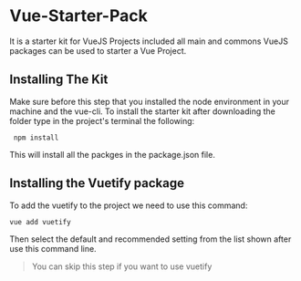 # Vue-Starter-Pack
It is a starter kit for VueJS Projects included all main and commons VueJS packages can be used to starter a Vue Project.

## Installing The Kit
Make sure before this step that you installed the node environment in your machine and the vue-cli.
To install the starter kit after downloading the folder type in the project's terminal the following:
 ```
  npm install
 ```
 This will install all the packges in the package.json file.
 
 ## Installing the Vuetify package
 To add the vuetify to the project we need to use this command:
 ```
 vue add vuetify
 ```
 Then select the default and recommended setting from the list shown after use this command line.
> You can skip this step if you want to use vuetify

